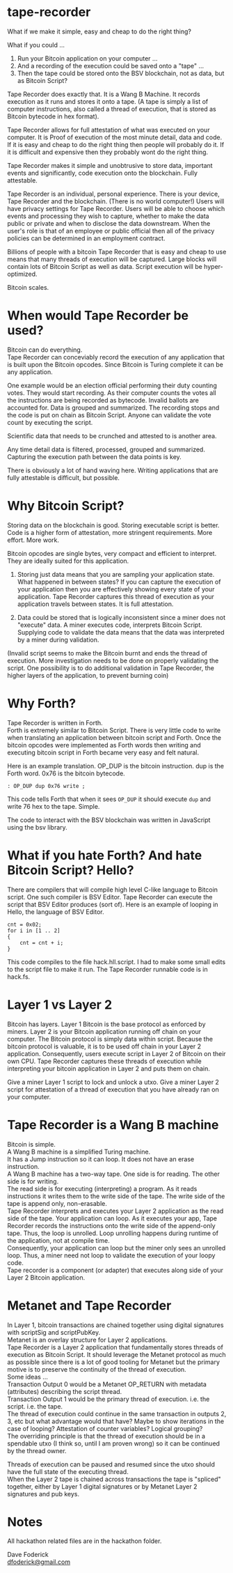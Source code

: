 # tape-recorder

What if we make it simple, easy and cheap to do the right thing?

What if you could ...
1) Run your Bitcoin application on your computer ...
2) And a recording of the execution could be saved onto a "tape" ...
3) Then the tape could be stored onto the BSV blockchain, not as data, but as Bitcoin Script?

Tape Recorder does exactly that. It is a Wang B Machine. It records execution as it runs and stores it onto a tape. (A tape is simply a list of computer instructions, also called a thread of execution, that is stored as Bitcoin bytecode in hex format).  

Tape Recorder allows for full attestation of what was executed on your computer. It is Proof of execution of the most minute detail, data and code.  
If it is easy and cheap to do the right thing then people will probably do it. If it is difficult and expensive then they probably wont do the right thing.  

Tape Recorder makes it simple and unobtrusive to store data, important events and significantly, code execution onto the blockchain. Fully attestable.  

Tape Recorder is an individual, personal experience. There is your device, Tape Recorder and the blockchain. (There is no world computer!) Users will have privacy settings for Tape Recorder. Users will be able to choose which events and processing they wish to capture, whether to make the data public or private and when to disclose the data downstream. When the user's role is that of an employee or public official then all of the privacy policies can be determined in an employment contract.

Billions of people with a bitcoin Tape Recorder that is easy and cheap to use means that many threads of execution will be captured. Large blocks will contain lots of Bitcoin Script as well as data. Script execution will be hyper-optimized.
  
Bitcoin scales.  

# When would Tape Recorder be used?
Bitcoin can do everything.  
Tape Recorder can conceviably record the execution of any application that is built upon the Bitcoin opcodes. Since Bitcoin is Turing complete it can be any application.

One example would be an election official performing their duty counting votes. They would start recording. As their computer counts the votes all the instructions are being recorded as bytecode. Invalid ballots are accounted for. Data is grouped and summarized. The recording stops and the code is put on chain as Bitcoin Script. Anyone can validate the vote count by executing the script.

Scientific data that needs to be crunched and attested to is another area.

Any time detail data is filtered, processed, grouped and summarized. Capturing the execution path between the data points is key.

There is obviously a lot of hand waving here. Writing applications that are fully attestable is difficult, but possible.

# Why Bitcoin Script?
Storing data on the blockchain is good. 
Storing executable script is better. Code is a higher form of attestation, more stringent requirements. More effort. More work.

Bitcoin opcodes are single bytes, very compact and efficient to interpret. They are ideally suited for this application.

1) Storing just data means that you are sampling your application state. What happened in between states? If you can capture the execution of your application then you are effectively showing every state of your application. Tape Recorder captures this thread of execution as your application travels between states. It is full attestation.

2) Data could be stored that is logically inconsistent since a miner does not "execute" data. A miner executes code, interprets Bitcoin Script. Supplying code to validate the data means that the data was interpreted by a miner during validation. 

(Invalid script seems to make the Bitcoin burnt and ends the thread of execution. More investigation needs to be done on properly validating the script. One possibility is to do additional validation in Tape Recorder, the higher layers of the application, to prevent burning coin)

# Why Forth?
Tape Recorder is written in Forth.  
Forth is extremely similar to Bitcoin Script. There is very little code to write when translating an application between bitcoin script and Forth. Once the bitcoin opcodes were implemented as Forth words then writing and executing bitcoin script in Forth became very easy and felt natural.  

Here is an example translation. OP_DUP is the bitcoin instruction. dup is the Forth word. 0x76 is the bitcoin bytecode.
```
: OP_DUP dup 0x76 write ;
```
This code tells Forth that when it sees `OP_DUP` it should execute `dup` and write 76 hex to the tape. Simple.

The code to interact with the BSV blockchain was written in JavaScript using the bsv library.

# What if you hate Forth? And hate Bitcoin Script? Hello?
There are compilers that will compile high level C-like language to Bitcoin script. 
One such compiler is BSV Editor. Tape Recorder can execute the script that BSV Editor produces (sort of).
Here is an example of looping in Hello, the language of BSV Editor.
```
cnt = 0x02;
for i in [1 .. 2]
{
	cnt = cnt + i;
}
```
This code compiles to the file hack.hll.script. I had to make some small edits to the script file to make it run. The Tape Recorder runnable code is in hack.fs.

# Layer 1 vs Layer 2
Bitcoin has layers.
Layer 1 Bitcoin is the base protocol as enforced by miners.
Layer 2 is your Bitcoin application running off chain on your computer.
The Bitcoin protocol is simply data within script. Because the bitcoin protocol is valuable, it is to be used off chain in your Layer 2 application. Consequently, users execute script in Layer 2 of Bitcoin on their own CPU. Tape Recorder captures these threads of execution while interpreting your bitcoin application in Layer 2 and puts them on chain.

Give a miner Layer 1 script to lock and unlock a utxo.
Give a miner Layer 2 script for attestation of a thread of execution that you have already ran on your computer.

# Tape Recorder is a Wang B machine
Bitcoin is simple.  
A Wang B machine is a simplified Turing machine.  
It has a Jump instruction so it can loop. It does not have an erase instruction.  
A Wang B machine has a two-way tape. One side is for reading. The other side is for writing.  
The read side is for executing (interpreting) a program. As it reads instructions it writes them to the write side of the tape. The write side of the tape is append only, non-erasable.  
Tape Recorder interprets and executes your Layer 2 application as the read side of the tape. Your application can loop. As it executes your app, Tape Recorder records the instructions onto the write side of the append-only tape. Thus, the loop is unrolled. Loop unrolling happens during runtime of the application, not at compile time.  
Consequently, your application can loop but the miner only sees an unrolled loop. Thus, a miner need not loop to validate the execution of your loopy code.  
Tape recorder is a component (or adapter) that executes along side of your Layer 2 Bitcoin application.

# Metanet and Tape Recorder
In Layer 1, bitcoin transactions are chained together using digital signatures with scriptSig and scriptPubKey.  
Metanet is an overlay structure for Layer 2 applications.   
Tape Recorder is a Layer 2 application that fundamentally stores threads of execution as Bitcoin Script. It should leverage the Metanet protocol as much as possible since there is a lot of good tooling for Metanet but the primary motive is to preserve the continuity of the thread of execution.  
Some ideas ...   
Transaction Output 0 would be a Metanet OP_RETURN with metadata (attributes) describing the script thread.  
Transaction Output 1 would be the primary thread of execution. i.e. the script. i.e. the tape.  
The thread of execution could continue in the same transaction in outputs 2, 3, etc but what advantage would that have? Maybe to show iterations in the case of looping? Attestation of counter variables? Logical grouping?  
The overriding principle is that the thread of execution should be in a spendable utxo (I think so, until I am proven wrong) so it can be continued by the thread owner.  

Threads of execution can be paused and resumed since the utxo should have the full state of the executing thread.  
When the Layer 2 tape is chained across transactions the tape is "spliced" together, either by Layer 1 digital signatures or by Metanet Layer 2 signatures and pub keys.  

# Notes

All hackathon related files are in the hackathon folder.  

Dave Foderick   
dfoderick@gmail.com

